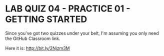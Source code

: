 # LAB QUIZ 04 - PRACTICE 01 - GETTING STARTED

Since you've got two quizzes under your belt, I'm assuming you only need the GitHub Classroom link.

Here it is: <http://bit.ly/2Njzm3M>

